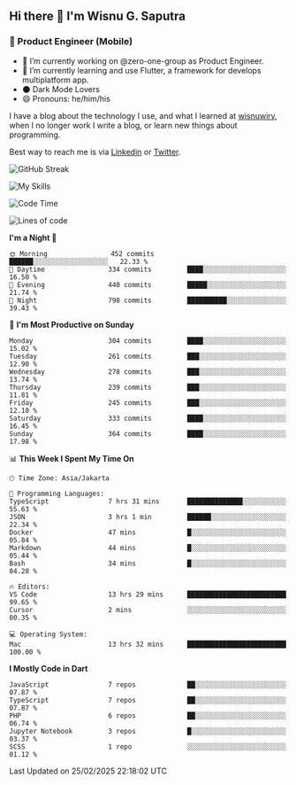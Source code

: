 ## Hi there 👋 I'm Wisnu G. Saputra

### :mobile_phone_off: Product Engineer (Mobile)

- 🔭 I’m currently working on @zero-one-group as Product Engineer.
- 🌱 I’m currently learning and use Flutter, a framework for develops multiplatform app.
- 🌑 Dark Mode Lovers
- 😄 Pronouns: he/him/his

I have a blog about the technology I use, and what I learned at [wisnuwiry](https://wisnuwiry.space/), when I no longer work I write a blog, or learn new things about programming.

Best way to reach me is via [Linkedin](https://www.linkedin.com/in/wisnu-saputra/) or [Twitter](https://twitter.com/wisnuwiry).

![GitHub Streak](https://streak-stats.demolab.com?user=wisnuwiry&theme=dark&hide_border=true)

![My Skills](https://skillicons.dev/icons?i=dart,flutter,kotlin,swift,go,js,css,neovim,git,linux&perline=5)

<!--START_SECTION:waka-->
![Code Time](http://img.shields.io/badge/Code%20Time-1%2C722%20hrs%2030%20mins-blue)

![Lines of code](https://img.shields.io/badge/From%20Hello%20World%20I%27ve%20Written-3.9%20million%20lines%20of%20code-blue)

**I'm a Night 🦉** 

```text
🌞 Morning                452 commits         ██████░░░░░░░░░░░░░░░░░░░   22.33 % 
🌆 Daytime                334 commits         ████░░░░░░░░░░░░░░░░░░░░░   16.50 % 
🌃 Evening                440 commits         █████░░░░░░░░░░░░░░░░░░░░   21.74 % 
🌙 Night                  798 commits         ██████████░░░░░░░░░░░░░░░   39.43 % 
```
📅 **I'm Most Productive on Sunday** 

```text
Monday                   304 commits         ████░░░░░░░░░░░░░░░░░░░░░   15.02 % 
Tuesday                  261 commits         ███░░░░░░░░░░░░░░░░░░░░░░   12.90 % 
Wednesday                278 commits         ███░░░░░░░░░░░░░░░░░░░░░░   13.74 % 
Thursday                 239 commits         ███░░░░░░░░░░░░░░░░░░░░░░   11.81 % 
Friday                   245 commits         ███░░░░░░░░░░░░░░░░░░░░░░   12.10 % 
Saturday                 333 commits         ████░░░░░░░░░░░░░░░░░░░░░   16.45 % 
Sunday                   364 commits         ████░░░░░░░░░░░░░░░░░░░░░   17.98 % 
```


📊 **This Week I Spent My Time On** 

```text
🕑︎ Time Zone: Asia/Jakarta

💬 Programming Languages: 
TypeScript               7 hrs 31 mins       ██████████████░░░░░░░░░░░   55.63 % 
JSON                     3 hrs 1 min         ██████░░░░░░░░░░░░░░░░░░░   22.34 % 
Docker                   47 mins             █░░░░░░░░░░░░░░░░░░░░░░░░   05.84 % 
Markdown                 44 mins             █░░░░░░░░░░░░░░░░░░░░░░░░   05.44 % 
Bash                     34 mins             █░░░░░░░░░░░░░░░░░░░░░░░░   04.28 % 

🔥 Editors: 
VS Code                  13 hrs 29 mins      █████████████████████████   99.65 % 
Cursor                   2 mins              ░░░░░░░░░░░░░░░░░░░░░░░░░   00.35 % 

💻 Operating System: 
Mac                      13 hrs 32 mins      █████████████████████████   100.00 % 
```

**I Mostly Code in Dart** 

```text
JavaScript               7 repos             ██░░░░░░░░░░░░░░░░░░░░░░░   07.87 % 
TypeScript               7 repos             ██░░░░░░░░░░░░░░░░░░░░░░░   07.87 % 
PHP                      6 repos             ██░░░░░░░░░░░░░░░░░░░░░░░   06.74 % 
Jupyter Notebook         3 repos             █░░░░░░░░░░░░░░░░░░░░░░░░   03.37 % 
SCSS                     1 repo              ░░░░░░░░░░░░░░░░░░░░░░░░░   01.12 % 
```




 Last Updated on 25/02/2025 22:18:02 UTC
<!--END_SECTION:waka-->
